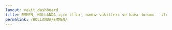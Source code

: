 ```yaml
---
layout: vakit_dashboard
title: EMMEN, HOLLANDA için iftar, namaz vakitleri ve hava durumu - ilçe/eyalet seç
permalink: /HOLLANDA/EMMEN/
---
```


<script type="text/javascript">
  var GLOBAL_COUNTRY = 'HOLLANDA';
  var GLOBAL_CITY = 'EMMEN';
  var GLOBAL_STATE = '';
  var lat = 72;
  var lon = 21;
</script>
